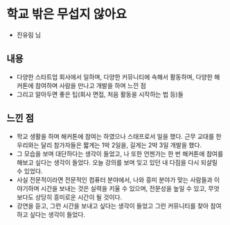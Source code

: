 
# 학교 밖은 무섭지 않아요
- 진유림 님

## 내용
- 다양한 스타트업 회사에서 일하며, 다양한 커뮤니티에 속해서 활동하며, 다양한 해커톤에 참여하며 사람을 만나고 개발을 하며 느낀 점
- 그리고 알아두면 좋은 팁(회사 면접, 처음 활동을 시작하는 법 등)들

## 느낀 점
- 학교 생활을 하며 해커톤에 참여는 하였으나 스태프로서 일을 했다. 근무 교대를 한 우리와는 달리 참가자들은 짧게는 1박 2일을, 길게는 2박 3일 개발을 했다.
- 그 모습을 보며 대단하다는 생각이 들었고, 나 또한 언젠가는 한 번 해커톤에 참여를 해보고 싶다는 생각이 들었다. 오늘 강의를 보며 잊고 있던 내 다짐을 다시 되살릴 수 있었다.
- 사실 전문적이라면 전문적인 컴퓨터 분야에서, 나와 흥미 분야가 맞는 사람들과 이야기하며 시간을 보내는 것은 실력을 키울 수 있으며, 전문성을 높일 수 있고, 무엇보다도 상당히 흥미로운 시간이 될 것이다.
- 강연을 듣고, 그런 시간을 보내고 싶다는 생각이 들었고 그런 커뮤니티를 찾아 참여하고 싶다는 생각이 들었다.
